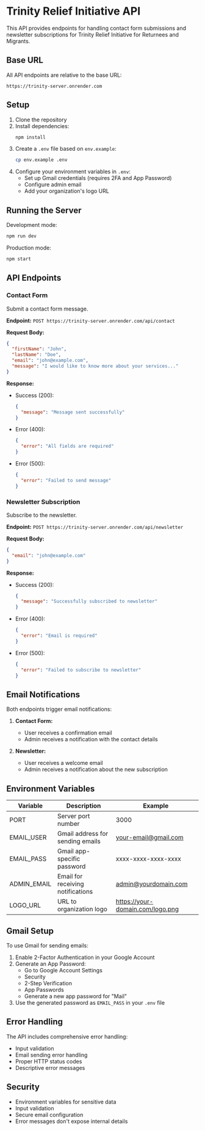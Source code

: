 # Trinity Relief Initiative API

This API provides endpoints for handling contact form submissions and newsletter subscriptions for Trinity Relief Initiative for Returnees and Migrants.

## Base URL

All API endpoints are relative to the base URL:

```
https://trinity-server.onrender.com
```

## Setup

1. Clone the repository
2. Install dependencies:
   ```bash
   npm install
   ```
3. Create a `.env` file based on `env.example`:
   ```bash
   cp env.example .env
   ```
4. Configure your environment variables in `.env`:
   - Set up Gmail credentials (requires 2FA and App Password)
   - Configure admin email
   - Add your organization's logo URL

## Running the Server

Development mode:

```bash
npm run dev
```

Production mode:

```bash
npm start
```

## API Endpoints

### Contact Form

Submit a contact form message.

**Endpoint:** `POST https://trinity-server.onrender.com/api/contact`

**Request Body:**

```json
{
  "firstName": "John",
  "lastName": "Doe",
  "email": "john@example.com",
  "message": "I would like to know more about your services..."
}
```

**Response:**

- Success (200):
  ```json
  {
    "message": "Message sent successfully"
  }
  ```
- Error (400):
  ```json
  {
    "error": "All fields are required"
  }
  ```
- Error (500):
  ```json
  {
    "error": "Failed to send message"
  }
  ```

### Newsletter Subscription

Subscribe to the newsletter.

**Endpoint:** `POST https://trinity-server.onrender.com/api/newsletter`

**Request Body:**

```json
{
  "email": "john@example.com"
}
```

**Response:**

- Success (200):
  ```json
  {
    "message": "Successfully subscribed to newsletter"
  }
  ```
- Error (400):
  ```json
  {
    "error": "Email is required"
  }
  ```
- Error (500):
  ```json
  {
    "error": "Failed to subscribe to newsletter"
  }
  ```

## Email Notifications

Both endpoints trigger email notifications:

1. **Contact Form:**

   - User receives a confirmation email
   - Admin receives a notification with the contact details

2. **Newsletter:**
   - User receives a welcome email
   - Admin receives a notification about the new subscription

## Environment Variables

| Variable    | Description                       | Example                          |
| ----------- | --------------------------------- | -------------------------------- |
| PORT        | Server port number                | 3000                             |
| EMAIL_USER  | Gmail address for sending emails  | your-email@gmail.com             |
| EMAIL_PASS  | Gmail app-specific password       | xxxx-xxxx-xxxx-xxxx              |
| ADMIN_EMAIL | Email for receiving notifications | admin@yourdomain.com             |
| LOGO_URL    | URL to organization logo          | https://your-domain.com/logo.png |

## Gmail Setup

To use Gmail for sending emails:

1. Enable 2-Factor Authentication in your Google Account
2. Generate an App Password:
   - Go to Google Account Settings
   - Security
   - 2-Step Verification
   - App Passwords
   - Generate a new app password for "Mail"
3. Use the generated password as `EMAIL_PASS` in your `.env` file

## Error Handling

The API includes comprehensive error handling:

- Input validation
- Email sending error handling
- Proper HTTP status codes
- Descriptive error messages

## Security

- Environment variables for sensitive data
- Input validation
- Secure email configuration
- Error messages don't expose internal details
